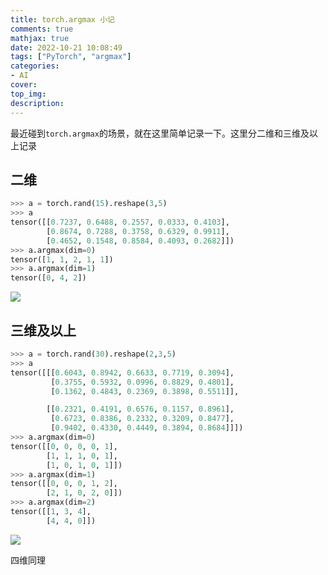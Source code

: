 ```yaml
---
title: torch.argmax 小记
comments: true
mathjax: true
date: 2022-10-21 10:08:49
tags: ["PyTorch", "argmax"]
categories:
- AI
cover:
top_img:
description:
---
```

<script type="text/javascript" src="/js/src/bai.js"></script>


最近碰到`torch.argmax`的场景，就在这里简单记录一下。这里分二维和三维及以上记录



## 二维
```python
>>> a = torch.rand(15).reshape(3,5)
>>> a
tensor([[0.7237, 0.6488, 0.2557, 0.0333, 0.4103],
        [0.8674, 0.7288, 0.3758, 0.6329, 0.9911],
        [0.4652, 0.1548, 0.8584, 0.4093, 0.2682]])
>>> a.argmax(dim=0)
tensor([1, 1, 2, 1, 1])
>>> a.argmax(dim=1)
tensor([0, 4, 2])
```
![](http://image.geoer.cn/20221021102505.png)



## 三维及以上
```python
>>> a = torch.rand(30).reshape(2,3,5)
>>> a
tensor([[[0.6043, 0.8942, 0.6633, 0.7719, 0.3094],
         [0.3755, 0.5932, 0.0996, 0.8829, 0.4801],
         [0.1362, 0.4843, 0.2369, 0.3898, 0.5511]],

        [[0.2321, 0.4191, 0.6576, 0.1157, 0.8961],
         [0.6723, 0.8386, 0.2332, 0.3209, 0.8477],
         [0.9402, 0.4330, 0.4449, 0.3894, 0.8684]]])
>>> a.argmax(dim=0)
tensor([[0, 0, 0, 0, 1],
        [1, 1, 1, 0, 1],
        [1, 0, 1, 0, 1]])
>>> a.argmax(dim=1)
tensor([[0, 0, 0, 1, 2],
        [2, 1, 0, 2, 0]])
>>> a.argmax(dim=2)
tensor([[1, 3, 4],
        [4, 4, 0]])
```
![](http://image.geoer.cn/20221021102920.png)


四维同理










